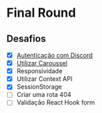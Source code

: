 # Final Round
## Desafios 
- [X] [Autenticação com Discord](https://discord.com/developers/applications/1028716796179660914/oauth2/general)
- [X] [Utilizar Caroussel](https://swiperjs.com) 
- [X] Responsividade 
- [X] Utilizar Context API 
- [X] SessionStorage
- [ ] Criar uma rota 404 
- [ ] Validação React Hook form
